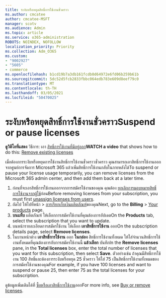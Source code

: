 ```yaml
---
title: ระงับหรือหยุดสิทธิ์การใช้งานชั่วคราว
ms.author: cmcatee
author: cmcatee-MSFT
manager: scotv
ms.audience: Admin
ms.topic: article
ms.service: o365-administration
ROBOTS: NOINDEX, NOFOLLOW
localization_priority: Priority
ms.collection: Adm_O365
ms.custom:
- "9002927"
- "5605"
- commerce
ms.openlocfilehash: b1cd19b7a3db161fcdb0d64972e6fd06b259b61b
ms.sourcegitcommit: 5dc52d5fcb2833fbbc064edb783e609d8eef79c0
ms.translationtype: MT
ms.contentlocale: th-TH
ms.lasthandoff: 03/05/2021
ms.locfileid: "50470025"
---
```

# <a name="suspend-or-pause-licenses"></a><span data-ttu-id="06f72-102">ระงับหรือหยุดสิทธิ์การใช้งานชั่วคราว</span><span class="sxs-lookup"><span data-stu-id="06f72-102">Suspend or pause licenses</span></span>

<span data-ttu-id="06f72-103">**ดูวิดีโอที่แสดง** วิธีการ: เอา [สิทธิ์การใช้งานที่มีอยู่ออก](https://go.microsoft.com/fwlink/p/?linkid=2154938)</span><span class="sxs-lookup"><span data-stu-id="06f72-103">**WATCH a video** that shows how to do this: [Remove existing licenses](https://go.microsoft.com/fwlink/p/?linkid=2154938)</span></span>

<span data-ttu-id="06f72-104">เมื่อต้องการระงับหรือหยุดการใช้งานสิทธิ์การใช้งานชั่วคราวชั่วคราว คุณสามารถเอาสิทธิ์การใช้งานออกจากศูนย์การจัดการ Microsoft 365 แล้วเพิ่มสิทธิ์การใช้งานกลับในภายหลังได้</span><span class="sxs-lookup"><span data-stu-id="06f72-104">To suspend or pause your license usage temporarily, you can remove licenses from the Microsoft 365 admin center, and then add them back at a later time.</span></span>

1. <span data-ttu-id="06f72-105">ก่อนที่จะเอาสิทธิ์การใช้งานออกจากการสมัครใช้งานของคุณ คุณต้อง [ยกเลิกการมอบหมายสิทธิ์การใช้งานจากผู้ใช้](https://docs.microsoft.com/microsoft-365/admin/manage/remove-licenses-from-users)ก่อน</span><span class="sxs-lookup"><span data-stu-id="06f72-105">Before removing licenses from your subscription, you must first [unassign licenses from users](https://docs.microsoft.com/microsoft-365/admin/manage/remove-licenses-from-users).</span></span>
2. <span data-ttu-id="06f72-106">ถัดไป ให้ไปที่หน้า  >  [การเรียกเก็บเงินผลิตภัณฑ์](https://go.microsoft.com/fwlink/p/?linkid=842054)ของคุณ</span><span class="sxs-lookup"><span data-stu-id="06f72-106">Next, go to the **Billing** > [Your products](https://go.microsoft.com/fwlink/p/?linkid=842054) page.</span></span>
3. <span data-ttu-id="06f72-107">**บนแท็บ** ผลิตภัณฑ์ ให้เลือกการสมัครใช้งานที่คุณต้องการอัปเดต</span><span class="sxs-lookup"><span data-stu-id="06f72-107">On the **Products** tab, select the subscription that you want to update.</span></span>
4. <span data-ttu-id="06f72-108">บนหน้ารายละเอียดการสมัครใช้งาน ให้เลือก **เอาสิทธิ์การใช้งาน** ออก</span><span class="sxs-lookup"><span data-stu-id="06f72-108">On the subscription details page, select **Remove licenses**.</span></span>
5. <span data-ttu-id="06f72-109">ในบานหน้าต่าง **เอาสิทธิ์การใช้งาน** ออก **ในกล่อง** สิทธิ์การใช้งานทั้งหมด ให้ใส่จํานวนสิทธิ์การใช้งานทั้งหมดที่คุณต้องการกับการสมัครใช้งานนี้ **แล้วเลือก** บันทึก</span><span class="sxs-lookup"><span data-stu-id="06f72-109">In the **Remove licenses** pane, in the **Total licenses** box, enter the total number of licenses that you want for this subscription, then select **Save**.</span></span> <span data-ttu-id="06f72-110">ตัวอย่างเช่น ถ้าคุณมีสิทธิ์การใช้งาน 100 สิทธิ์และต้องการระงับหรือหยุด 25 ชั่วคราว ให้ใส่ 75 เป็นสิทธิ์การใช้งานทั้งหมดของการสมัครใช้งานของคุณ</span><span class="sxs-lookup"><span data-stu-id="06f72-110">For example, if you have 100 licenses and want to suspend or pause 25, then enter 75 as the total licenses for your subscription.</span></span>

<span data-ttu-id="06f72-111">ดูข้อมูลเพิ่มเติมได้ที่ [ซื้อหรือเอาสิทธิ์การใช้งาน](https://docs.microsoft.com/microsoft-365/commerce/licenses/buy-licenses)ออก</span><span class="sxs-lookup"><span data-stu-id="06f72-111">For more info, see [Buy or remove licenses](https://docs.microsoft.com/microsoft-365/commerce/licenses/buy-licenses).</span></span>